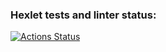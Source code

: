 ### Hexlet tests and linter status:
[![Actions Status](https://github.com/movmovbaby/frontend-project-12/workflows/hexlet-check/badge.svg)](https://github.com/movmovbaby/frontend-project-12/actions)